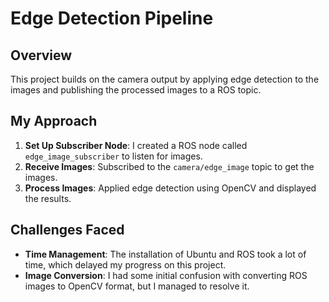 # Edge Detection Pipeline

## Overview
This project builds on the camera output by applying edge detection to the images and publishing the processed images to a ROS topic.

## My Approach
1. **Set Up Subscriber Node**: I created a ROS node called `edge_image_subscriber` to listen for images.
2. **Receive Images**: Subscribed to the `camera/edge_image` topic to get the images.
3. **Process Images**: Applied edge detection using OpenCV and displayed the results.

## Challenges Faced
- **Time Management**: The installation of Ubuntu and ROS took a lot of time, which delayed my progress on this project.
- **Image Conversion**: I had some initial confusion with converting ROS images to OpenCV format, but I managed to resolve it.
